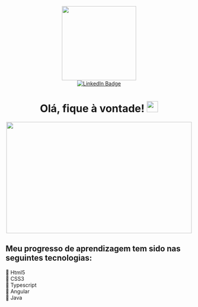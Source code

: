 <div id="header" align="center">
  <img src="https://media.giphy.com/media/cn2LKatpvy89MTVR3e/giphy.gif" width="200"/>
</div>
<div id="badges" align="center">
  <a href="https://www.linkedin.com/in/tatisabinoviana/">
    <img src="https://img.shields.io/badge/LinkedIn-blue?style=for-the-badge&logo=linkedin&logoColor=white" alt="LinkedIn Badge"/>
  </a>
  <br>
  <img src="https://komarev.com/ghpvc/?username=tatisabinoviana&style=flat-square&color=blue" alt=""/>
</div id="komarev" align="center">
</div>
<h1 align="center">
  Olá, fique à vontade! 
  <img src="https://media.giphy.com/media/hvRJCLFzcasrR4ia7z/giphy.gif" width="30px"/>
</h1>
<div align="center">
  <img src="https://media.giphy.com/media/icpLKSDOe4M8g/giphy.gif" width="500" height="300"/>
</div>

  ## Meu progresso de aprendizagem tem sido nas seguintes tecnologias:
   🧡 Html5 
   <br>
   🧡 CSS3
   <br>
   🧡 Typescript
   <br>
   🧡 Angular
   <br>
   🧡 Java


<!--
**tatisabinoviana/tatisabinoviana** is a ✨ _special_ ✨ repository because its `README.md` (this file) appears on your GitHub profile.

Here are some ideas to get you started:

- 🔭 I’m currently working on ...
- 🌱 I’m currently learning ...
- 👯 I’m looking to collaborate on ...
- 🤔 I’m looking for help with ...
- 💬 Ask me about ...
- 📫 How to reach me: ...
- 😄 Pronouns: ...
- ⚡ Fun fact: ...
-->
